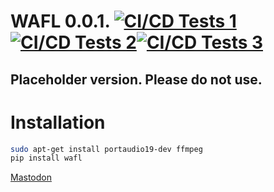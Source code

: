 # WAFL 0.0.1. [![CI/CD Tests 1](https://github.com/fractalego/wafl/actions/workflows/development-tests1.yml/badge.svg)](https://github.com/fractalego/wafl/actions/workflows/development-tests1.yml)[![CI/CD Tests 2](https://github.com/fractalego/wafl/actions/workflows/development-tests2.yml/badge.svg)](https://github.com/fractalego/wafl/actions/workflows/development-tests2.yml)[![CI/CD Tests 3](https://github.com/fractalego/wafl/actions/workflows/development-tests3.yml/badge.svg)](https://github.com/fractalego/wafl/actions/workflows/development-tests3.yml)

## Placeholder version. Please do not use.


# Installation
```bash
sudo apt-get install portaudio19-dev ffmpeg
pip install wafl
```

<a rel="me" href="https://fractalego.social/@wafl">Mastodon</a>